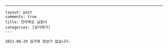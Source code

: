 ---
    layout: post
    comments: true
    title: 전라북도 남원시
    categories: [실거래가]
    ---

    2021-06-29 실거래 정보가 없습니다.

    
